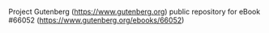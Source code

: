Project Gutenberg (https://www.gutenberg.org) public repository for
eBook #66052 (https://www.gutenberg.org/ebooks/66052)
